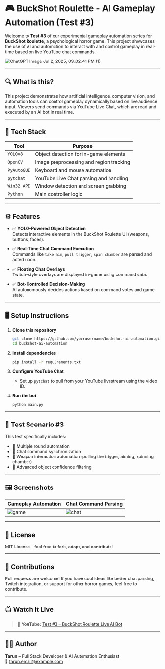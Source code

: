 
# 🎮 BuckShot Roulette - AI Gameplay Automation (Test #3)

Welcome to **Test #3** of our experimental gameplay automation series for **BuckShot Roulette**, a psychological horror game. This project showcases the use of AI and automation to interact with and control gameplay in real-time based on live YouTube chat commands.

![ChatGPT Image Jul 2, 2025, 09_02_41 PM (1)](https://github.com/user-attachments/assets/2e1f52ba-c69c-4599-8d70-15374cb0ca6c)


---

## 🔍 What is this?

This project demonstrates how artificial intelligence, computer vision, and automation tools can control gameplay dynamically based on live audience input. Viewers send commands via YouTube Live Chat, which are read and executed by an AI bot in real time.

---

## 🧠 Tech Stack

| Tool        | Purpose                                   |
|-------------|-------------------------------------------|
| `YOLOv8`    | Object detection for in-game elements     |
| `OpenCV`    | Image preprocessing and region tracking   |
| `PyAutoGUI` | Keyboard and mouse automation             |
| `pytchat`   | YouTube Live Chat parsing and handling    |
| `Win32 API` | Window detection and screen grabbing      |
| `Python`    | Main controller logic                     |

---

## ⚙️ Features

- ✅ **YOLO-Powered Object Detection**  
  Detects interactive elements in the BuckShot Roulette UI (weapons, buttons, faces).

- ✅ **Real-Time Chat Command Execution**  
  Commands like `take aim`, `pull trigger`, `spin chamber` are parsed and acted upon.

- ✅ **Floating Chat Overlays**  
  Twitch-style overlays are displayed in-game using command data.

- ✅ **Bot-Controlled Decision-Making**  
  AI autonomously decides actions based on command votes and game state.

---

## 🖥️ Setup Instructions

1. **Clone this repository**
   ```bash
   git clone https://github.com/yourusername/buckshot-ai-automation.git
   cd buckshot-ai-automation
   ```

2. **Install dependencies**
   ```bash
   pip install -r requirements.txt
   ```

3. **Configure YouTube Chat**
   - Set up `pytchat` to pull from your YouTube livestream using the video ID.

4. **Run the bot**
   ```bash
   python main.py
   ```

---

## 🧪 Test Scenario #3

This test specifically includes:

- 🔄 Multiple round automation
- 📡 Chat command synchronization
- 🎯 Weapon interaction automation (pulling the trigger, aiming, spinning chamber)
- 🧩 Advanced object confidence filtering

---

## 🖼️ Screenshots

| Gameplay Automation | Chat Command Parsing |
|---------------------|----------------------|
| ![game](./screenshots/gameplay.png) | ![chat](./screenshots/chat.png) |

---

## 📜 License

MIT License – feel free to fork, adapt, and contribute!

---

## 🤝 Contributions

Pull requests are welcome! If you have cool ideas like better chat parsing, Twitch integration, or support for other horror games, feel free to contribute.

---

## 📺 Watch it Live

> 🔴 **YouTube:** [Test #3 – BuckShot Roulette Live AI Bot](https://youtube.com/your-video-link)

---

## 👨‍💻 Author

**Tarun** – Full Stack Developer & AI Automation Enthusiast  
📧 [tarun.email@example.com](mailto:tarun.email@example.com)
